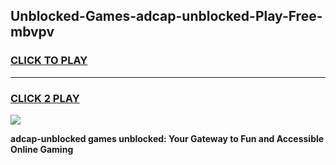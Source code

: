 
## Unblocked-Games-adcap-unblocked-Play-Free-mbvpv
<h3>
<a href="https://premium76.site?title=adcap-unblocked&ref=20M">CLICK TO PLAY</a></h3>
<hr>

<h3>
<a href="https://premium76.site?title=adcap-unblocked&ref=20M">CLICK 2 PLAY</a>
  
</h3>

<a href="https://premium76.site?title=adcap-unblocked&ref=19M"><img src="https://clearcache.store/games.png"></a>


**adcap-unblocked games unblocked: Your Gateway to Fun and Accessible Online Gaming**
